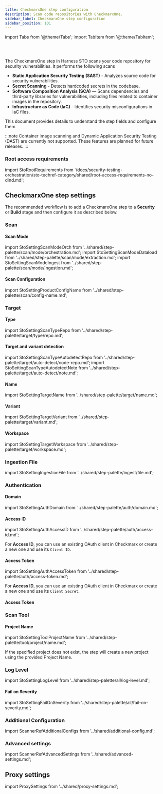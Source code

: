 ```yaml
---
title: CheckmarxOne step configuration
description: Scan code repositories with CheckmarxOne.
sidebar_label: CheckmarxOne step configuration
sidebar_position: 101
---
```


import Tabs from '@theme/Tabs';
import TabItem from '@theme/TabItem';

<DocsTag  text="Code repo scanners"  backgroundColor= "#cbe2f9" textColor="#0b5cad" link="/docs/security-testing-orchestration/sto-techref-category/security-step-settings-reference#code-repo-scanners"  />
<DocsTag  text="Orchestration" backgroundColor= "#e3cbf9" textColor="#5c0bad" link="/docs/security-testing-orchestration/get-started/key-concepts/run-an-orchestrated-scan-in-sto"  />
<DocsTag  text="Extraction" backgroundColor= "#e3cbf9" textColor="#5c0bad" link="/docs/security-testing-orchestration/get-started/key-concepts/extraction-scans" />
<DocsTag  text="Ingestion" backgroundColor= "#e3cbf9" textColor="#5c0bad" link="/docs/security-testing-orchestration/get-started/key-concepts/ingest-scan-results-into-an-sto-pipeline" />
<br/>
<br/>

The CheckmarxOne step in Harness STO scans your code repository for security vulnerabilities. It performs the following scans
- **Static Application Security Testing (SAST)** - Analyzes source code for security vulnerabilities.
- **Secret Scanning** - Detects hardcoded secrets in the codebase.
- **Software Composition Analysis (SCA)** — Scans dependencies and third-party libraries for vulnerabilities, including files related to container images in the repository.
- **Infrastructure as Code (IaC)** - Identifies security misconfigurations in IaC files.

This document provides details to understand the step fields and configure them.

:::note
Container image scanning and Dynamic Application Security Testing (DAST) are currently not supported. These features are planned for future releases.
:::

### Root access requirements 

import StoRootRequirements from '/docs/security-testing-orchestration/sto-techref-category/shared/root-access-requirements-no-dind.md';

<StoRootRequirements />


## CheckmarxOne step settings

The recommended workflow is to add a CheckmarxOne step to a **Security** or **Build** stage and then configure it as described below. 


### Scan


#### Scan Mode
import StoSettingScanModeOrch from '../shared/step-palette/scan/mode/orchestration.md';
import StoSettingScanModeDataload from '../shared/step-palette/scan/mode/extraction.md';
import StoSettingScanModeIngest from '../shared/step-palette/scan/mode/ingestion.md';

<StoSettingScanModeOrch />
<StoSettingScanModeDataload />   
<StoSettingScanModeIngest />


<!-- 
- **Orchestration mode**: In this mode, the CheckmarxOne step runs the scan, processes the results by normalizing and deduplicating them.

- **Ingestion mode**: In this mode, the CheckmarxOne step reads scan results from a data file, normalizes the data, and removes duplicates. It supports ingestion of results from any Checkmarx scanner that produces output in the [SARIF format](https://docs.oasis-open.org/sarif/sarif/v2.0/sarif-v2.0.html).

- **Extraction mode**: In this mode, the CheckmarxOne step retrieves scan results from the CheckmarxOne portal and stores them in STO. -->


#### Scan Configuration

import StoSettingProductConfigName from '../shared/step-palette/scan/config-name.md';

<StoSettingProductConfigName />

### Target

#### Type

import StoSettingScanTypeRepo     from '../shared/step-palette/target/type/repo.md';

<StoSettingScanTypeRepo />


#### Target and variant detection 

import StoSettingScanTypeAutodetectRepo from '../shared/step-palette/target/auto-detect/code-repo.md';
import StoSettingScanTypeAutodetectNote from '../shared/step-palette/target/auto-detect/note.md';

<StoSettingScanTypeAutodetectRepo/>
<StoSettingScanTypeAutodetectNote/>

#### Name 

import StoSettingTargetName from '../shared/step-palette/target/name.md';

<StoSettingTargetName />


#### Variant

import StoSettingTargetVariant from '../shared/step-palette/target/variant.md';

<StoSettingTargetVariant  />

#### Workspace

import StoSettingTargetWorkspace from '../shared/step-palette/target/workspace.md';

<StoSettingTargetWorkspace  />


### Ingestion File

import StoSettingIngestionFile from '../shared/step-palette/ingest/file.md';

<StoSettingIngestionFile  />


### Authentication

<Tabs>
<TabItem value="username and password" label="Username and Password" default>

#### Domain

import StoSettingAuthDomain from '../shared/step-palette/auth/domain.md';

<StoSettingAuthDomain />

#### Access ID

import StoSettingAuthAccessID from '../shared/step-palette/auth/access-id.md';

<StoSettingAuthAccessID />

For **Access ID**, you can use an existing OAuth client in Checkmarx or create a new one and use its `Client ID`.


#### Access Token

import StoSettingAuthAccessToken from '../shared/step-palette/auth/access-token.md';

<StoSettingAuthAccessToken />

For **Access ID**, you can use an existing OAuth client in Checkmarx or create a new one and use its `Client Secret`.

</TabItem>
<TabItem value="API Key" label="API Key">

#### Access Token

<StoSettingAuthAccessToken />

</TabItem>
</Tabs>


### Scan Tool

#### Project Name

import StoSettingToolProjectName from '../shared/step-palette/tool/project/name.md';

<StoSettingToolProjectName />

If the specified project does not exist, the step will create a new project using the provided Project Name.


### Log Level

import StoSettingLogLevel from '../shared/step-palette/all/log-level.md';

<StoSettingLogLevel />


#### Fail on Severity

import StoSettingFailOnSeverity from '../shared/step-palette/all/fail-on-severity.md';

<StoSettingFailOnSeverity />



### Additional Configuration

import ScannerRefAdditionalConfigs from '../shared/additional-config.md';

<ScannerRefAdditionalConfigs />


### Advanced settings

import ScannerRefAdvancedSettings from '../shared/advanced-settings.md';

<ScannerRefAdvancedSettings />

## Proxy settings

import ProxySettings from '../shared/proxy-settings.md';

<ProxySettings />
